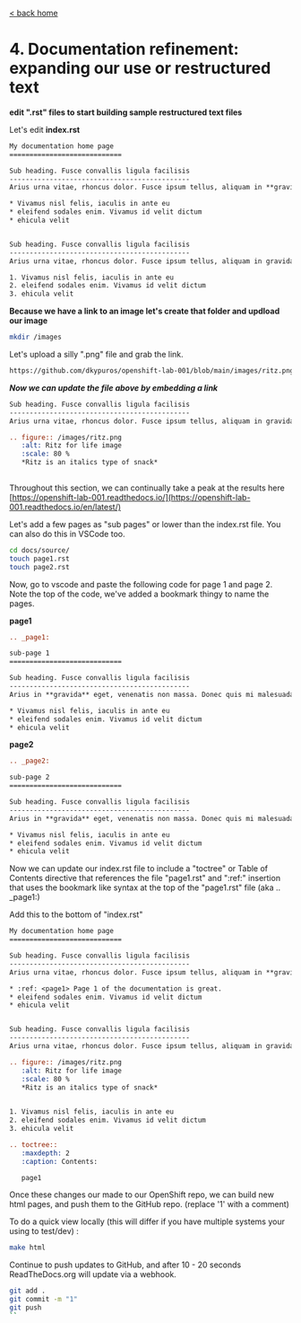 [< back home](README.md)

# 4. Documentation refinement: expanding our use or restructured text

**edit ".rst" files to start building sample restructured text files**

Let's edit **index.rst**

```rst
My documentation home page
============================

Sub heading. Fusce convallis ligula facilisis
---------------------------------------------
Arius urna vitae, rhoncus dolor. Fusce ipsum tellus, aliquam in **gravida** eget, venenatis non massa. Donec quis mi malesuada, porta lorem in, tristique ipsum. Integer ut elementum metus. https://www.google.com

* Vivamus nisl felis, iaculis in ante eu
* eleifend sodales enim. Vivamus id velit dictum
* ehicula velit


Sub heading. Fusce convallis ligula facilisis
---------------------------------------------
Arius urna vitae, rhoncus dolor. Fusce ipsum tellus, aliquam in gravida eget, venenatis non massa. Donec quis mi malesuada, porta lorem in, tristique ipsum. Integer ut elementum metus. Vivamus nisl felis, iaculis in ante eu, eleifend sodales enim. Vivamus id velit dictum, vehicula velit a, dapibus risus. Vivamus tempor viverra vehicula. https://www.google.com

1. Vivamus nisl felis, iaculis in ante eu
2. eleifend sodales enim. Vivamus id velit dictum
3. ehicula velit
```

**Because we have a link to an image let's create that folder and updload our image**

```bash
mkdir /images
```

Let's upload a silly ".png" file and grab the link.

```bash
https://github.com/dkypuros/openshift-lab-001/blob/main/images/ritz.png
```

***Now we can update the file above by embedding a link***

```rst
Sub heading. Fusce convallis ligula facilisis
---------------------------------------------
Arius urna vitae, rhoncus dolor. Fusce ipsum tellus, aliquam in gravida eget, venenatis non massa. Donec quis mi malesuada, porta lorem in, tristique ipsum. Integer ut elementum metus. Vivamus nisl felis, iaculis in ante eu, eleifend sodales enim. Vivamus id velit dictum, vehicula velit a, dapibus risus. Vivamus tempor viverra vehicula. https://www.google.com

.. figure:: /images/ritz.png
   :alt: Ritz for life image
   :scale: 80 %
   *Ritz is an italics type of snack*
   
```

Throughout this section, we can continually take a peak at the results here [https://openshift-lab-001.readthedocs.io/](https://openshift-lab-001.readthedocs.io/en/latest/)


Let's add a few pages as "sub pages" or lower than the index.rst file. You can also do this in VSCode too.

```bash
cd docs/source/
touch page1.rst
touch page2.rst
```

Now, go to vscode and paste the following code for page 1 and page 2. Note the top of the code, we've added a bookmark thingy to name the pages.

**page1**
```rst
.. _page1:

sub-page 1 
============================

Sub heading. Fusce convallis ligula facilisis
---------------------------------------------
Arius in **gravida** eget, venenatis non massa. Donec quis mi malesuada, porta lorem in, tristique ipsum. Integer ut elementum metus.

* Vivamus nisl felis, iaculis in ante eu
* eleifend sodales enim. Vivamus id velit dictum
* ehicula velit
```
**page2**
```rst
.. _page2:

sub-page 2 
============================

Sub heading. Fusce convallis ligula facilisis
---------------------------------------------
Arius in **gravida** eget, venenatis non massa. Donec quis mi malesuada, porta lorem in, tristique ipsum. Integer ut elementum metus.

* Vivamus nisl felis, iaculis in ante eu
* eleifend sodales enim. Vivamus id velit dictum
* ehicula velit

```

Now we can update our index.rst file to include a "toctree" or Table of Contents directive that references the file "page1.rst" and ":ref:" insertion that uses the bookmark like syntax at the top of the "page1.rst" file (aka .. _page1:)

Add this to the bottom of "index.rst"

```rst
My documentation home page
============================

Sub heading. Fusce convallis ligula facilisis
---------------------------------------------
Arius urna vitae, rhoncus dolor. Fusce ipsum tellus, aliquam in **gravida** eget, venenatis non massa. Donec quis mi malesuada, porta lorem in, tristique ipsum. Integer ut elementum metus. https://www.google.com

* :ref: <page1> Page 1 of the documentation is great.
* eleifend sodales enim. Vivamus id velit dictum
* ehicula velit


Sub heading. Fusce convallis ligula facilisis
---------------------------------------------
Arius urna vitae, rhoncus dolor. Fusce ipsum tellus, aliquam in gravida eget, venenatis non massa. Donec quis mi malesuada, porta lorem in, tristique ipsum. Integer ut elementum metus. Vivamus nisl felis, iaculis in ante eu, eleifend sodales enim. Vivamus id velit dictum, vehicula velit a, dapibus risus. Vivamus tempor viverra vehicula. https://www.google.com

.. figure:: /images/ritz.png
   :alt: Ritz for life image
   :scale: 80 %
   *Ritz is an italics type of snack*
   

1. Vivamus nisl felis, iaculis in ante eu
2. eleifend sodales enim. Vivamus id velit dictum
3. ehicula velit

.. toctree:: 
   :maxdepth: 2
   :caption: Contents:

   page1
```

Once these changes our made to our OpenShift repo, we can build new html pages, and push them to the GitHub repo.
(replace '1' with a comment)

To do a quick view locally (this will differ if you have multiple systems your using to test/dev) :

```bash
make html
```
Continue to push updates to GitHub, and after 10 - 20 seconds ReadTheDocs.org will update via a webhook.

```bash
git add .
git commit -m "1"
git push
``


















